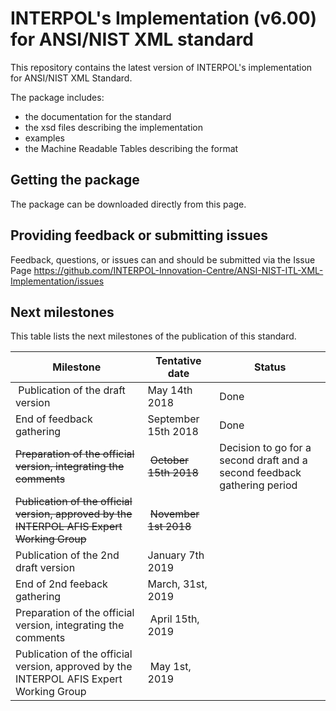 # INTERPOL's Implementation (v6.00) for ANSI/NIST XML standard

This repository contains the latest version of INTERPOL's implementation for ANSI/NIST XML Standard.

The package includes:

*  the documentation for the standard
*  the xsd files describing the implementation
*  examples
*  the Machine Readable Tables describing the format

## Getting the package
The package can be downloaded directly from this page.

## Providing feedback or submitting issues
Feedback, questions, or issues can and should be submitted via the Issue Page https://github.com/INTERPOL-Innovation-Centre/ANSI-NIST-ITL-XML-Implementation/issues

## Next milestones
This table lists the next milestones of the publication of this standard.

| Milestone                                                         | Tentative date        | Status |
|-------------------------------------------------------------------|-----------------------|--------|
| Publication of the draft version                                  | May 14th 2018         | Done   |
| End of feedback gathering                                         | September 15th 2018   | Done   |
| ~~Preparation of the official version, integrating the comments~~ | ~~October 15th 2018~~ | Decision to go for a second draft and a second feedback gathering period |
| ~~Publication of the official version, approved by the INTERPOL AFIS Expert Working Group~~ | ~~November 1st 2018~~ | |
| Publication of the 2nd draft version                              | January 7th 2019      |        |
| End of 2nd feeback gathering                                      | March, 31st, 2019     |        |
| Preparation of the official version, integrating the comments     | April 15th, 2019      |        |
| Publication of the official version, approved by the INTERPOL AFIS Expert Working Group   | May 1st, 2019 | |


